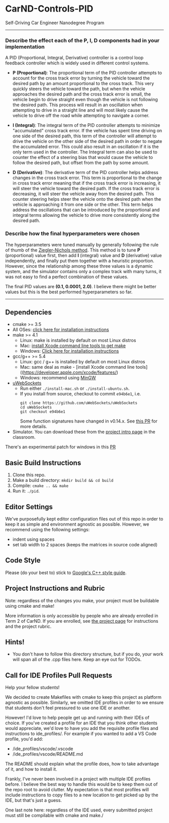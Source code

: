 # CarND-Controls-PID
Self-Driving Car Engineer Nanodegree Program

---
### Describe the effect each of the P, I, D components had in your implementation

A PID (Proportional, Integral, Derivative) controller is a control loop feedback controller which is widely used in different control systems.

- **P (Proportional)**: The proportional term of the PID controller attempts to account for the cross track error by turning the vehicle toward the desired path by an amount proportional to the cross track. This very quickly steers the vehicle toward the path, but when the vehicle approaches the desired path and the cross track error is small, the vehicle begin to drive straight even though the vehicle is not following the desired path. This process will result in an oscillation when attempting to drive in a straight line and will most likely cause the vehicle to drive off the road while attempting to navigate a corner.

- **I (Integral)**: The integral term of the PID controller attempts to minimize "accumulated" cross track error. If the vehicle has spent time driving on one side of the desired path, this term of the controller will attempt to drive the vehicle on the other side of the desired path in order to negate the accumulated error. This could also result in an oscillation if it is the only term used in the controller. The Integral term can also be used to counter the effect of a steering bias that would cause the vehicle to follow the desired path, but offset from the path by some amount.

- **D (Derivative)**: The derivative term of the PID controller helps address changes in the cross track error. This term is proportional to the change in cross track error meaning that if the cross track error is increasing, it will steer the vehicle toward the desired path. If the cross track error is decreasing, it will steer the vehicle away from the desired path. This counter steering helps steer the vehicle onto the desired path when the vehicle is approaching it from one side or the other. This term helps address the oscillations that can be introduced by the proportional and integral terms allowing the vehicle to drive more consistently along the desired path.

### Describe how the final hyperparameters were chosen

The hyperparameters were tuned manually by generally following the rule of thumb of the [Ziegler-Nichols method](https://en.wikipedia.org/wiki/Ziegler%E2%80%93Nichols_method). This method is to tune **P** (proportional) value first, then add **I** (integral) value and **D** (derivative) value independently, and finally put them together with a heuristic proportion. However, since the relationship among these three values is a dynamic system, and the simulator contains only a complex track with many turns, it was not easy to find a perfect combination of these values.

The final PID values are **(0.1, 0.0001, 2.0)**. I believe there might be better values but this is the best performed hyperparameters so far.

---

## Dependencies

* cmake >= 3.5
 * All OSes: [click here for installation instructions](https://cmake.org/install/)
* make >= 4.1
  * Linux: make is installed by default on most Linux distros
  * Mac: [install Xcode command line tools to get make](https://developer.apple.com/xcode/features/)
  * Windows: [Click here for installation instructions](http://gnuwin32.sourceforge.net/packages/make.htm)
* gcc/g++ >= 5.4
  * Linux: gcc / g++ is installed by default on most Linux distros
  * Mac: same deal as make - [install Xcode command line tools]((https://developer.apple.com/xcode/features/)
  * Windows: recommend using [MinGW](http://www.mingw.org/)
* [uWebSockets](https://github.com/uWebSockets/uWebSockets)
  * Run either `./install-mac.sh` or `./install-ubuntu.sh`.
  * If you install from source, checkout to commit `e94b6e1`, i.e.
    ```
    git clone https://github.com/uWebSockets/uWebSockets
    cd uWebSockets
    git checkout e94b6e1
    ```
    Some function signatures have changed in v0.14.x. See [this PR](https://github.com/udacity/CarND-MPC-Project/pull/3) for more details.
* Simulator. You can download these from the [project intro page](https://github.com/udacity/self-driving-car-sim/releases) in the classroom.

There's an experimental patch for windows in this [PR](https://github.com/udacity/CarND-PID-Control-Project/pull/3)

## Basic Build Instructions

1. Clone this repo.
2. Make a build directory: `mkdir build && cd build`
3. Compile: `cmake .. && make`
4. Run it: `./pid`.

## Editor Settings

We've purposefully kept editor configuration files out of this repo in order to
keep it as simple and environment agnostic as possible. However, we recommend
using the following settings:

* indent using spaces
* set tab width to 2 spaces (keeps the matrices in source code aligned)

## Code Style

Please (do your best to) stick to [Google's C++ style guide](https://google.github.io/styleguide/cppguide.html).

## Project Instructions and Rubric

Note: regardless of the changes you make, your project must be buildable using
cmake and make!

More information is only accessible by people who are already enrolled in Term 2
of CarND. If you are enrolled, see [the project page](https://classroom.udacity.com/nanodegrees/nd013/parts/40f38239-66b6-46ec-ae68-03afd8a601c8/modules/f1820894-8322-4bb3-81aa-b26b3c6dcbaf/lessons/e8235395-22dd-4b87-88e0-d108c5e5bbf4/concepts/6a4d8d42-6a04-4aa6-b284-1697c0fd6562)
for instructions and the project rubric.

## Hints!

* You don't have to follow this directory structure, but if you do, your work
  will span all of the .cpp files here. Keep an eye out for TODOs.

## Call for IDE Profiles Pull Requests

Help your fellow students!

We decided to create Makefiles with cmake to keep this project as platform
agnostic as possible. Similarly, we omitted IDE profiles in order to we ensure
that students don't feel pressured to use one IDE or another.

However! I'd love to help people get up and running with their IDEs of choice.
If you've created a profile for an IDE that you think other students would
appreciate, we'd love to have you add the requisite profile files and
instructions to ide_profiles/. For example if you wanted to add a VS Code
profile, you'd add:

* /ide_profiles/vscode/.vscode
* /ide_profiles/vscode/README.md

The README should explain what the profile does, how to take advantage of it,
and how to install it.

Frankly, I've never been involved in a project with multiple IDE profiles
before. I believe the best way to handle this would be to keep them out of the
repo root to avoid clutter. My expectation is that most profiles will include
instructions to copy files to a new location to get picked up by the IDE, but
that's just a guess.

One last note here: regardless of the IDE used, every submitted project must
still be compilable with cmake and make./
